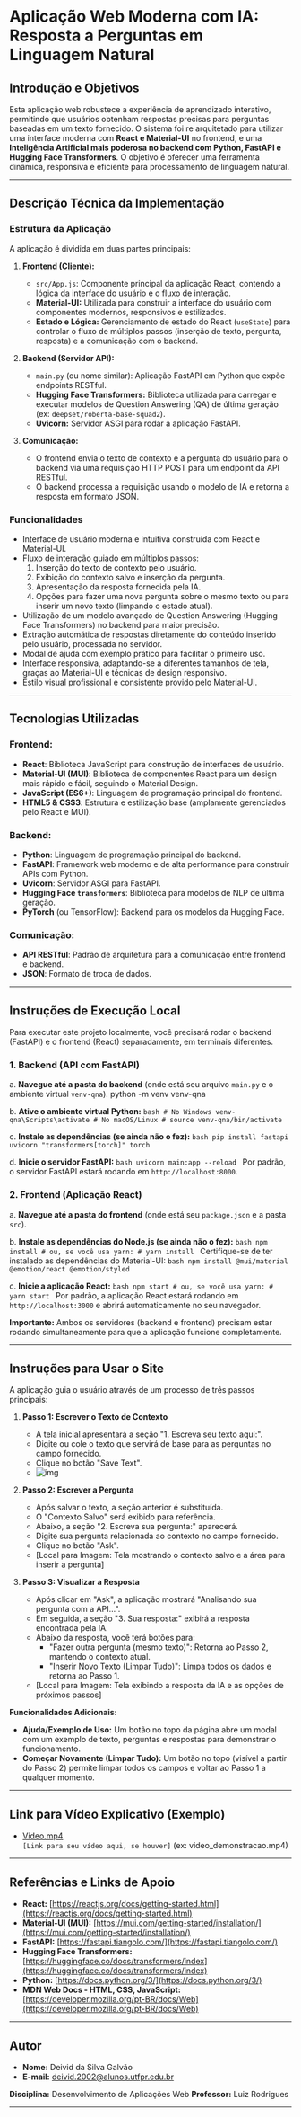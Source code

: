 # Aplicação Web Moderna com IA: Resposta a Perguntas em Linguagem Natural

## Introdução e Objetivos

Esta aplicação web robustece a experiência de aprendizado interativo, permitindo que usuários obtenham respostas precisas para perguntas baseadas em um texto fornecido. O sistema foi re arquitetado para utilizar uma interface moderna com **React e Material-UI** no frontend, e uma **Inteligência Artificial mais poderosa no backend com Python, FastAPI e Hugging Face Transformers**. O objetivo é oferecer uma ferramenta dinâmica, responsiva e eficiente para processamento de linguagem natural.

---

## Descrição Técnica da Implementação

### Estrutura da Aplicação

A aplicação é dividida em duas partes principais:

1.  **Frontend (Cliente):**
    * `src/App.js`: Componente principal da aplicação React, contendo a lógica da interface do usuário e o fluxo de interação.
    * **Material-UI:** Utilizada para construir a interface do usuário com componentes modernos, responsivos e estilizados.
    * **Estado e Lógica:** Gerenciamento de estado do React (`useState`) para controlar o fluxo de múltiplos passos (inserção de texto, pergunta, resposta) e a comunicação com o backend.

2.  **Backend (Servidor API):**
    * `main.py` (ou nome similar): Aplicação FastAPI em Python que expõe endpoints RESTful.
    * **Hugging Face Transformers:** Biblioteca utilizada para carregar e executar modelos de Question Answering (QA) de última geração (ex: `deepset/roberta-base-squad2`).
    * **Uvicorn:** Servidor ASGI para rodar a aplicação FastAPI.

3.  **Comunicação:**
    * O frontend envia o texto de contexto e a pergunta do usuário para o backend via uma requisição HTTP POST para um endpoint da API RESTful.
    * O backend processa a requisição usando o modelo de IA e retorna a resposta em formato JSON.

### Funcionalidades

-   Interface de usuário moderna e intuitiva construída com React e Material-UI.
-   Fluxo de interação guiado em múltiplos passos:
    1.  Inserção do texto de contexto pelo usuário.
    2.  Exibição do contexto salvo e inserção da pergunta.
    3.  Apresentação da resposta fornecida pela IA.
    4.  Opções para fazer uma nova pergunta sobre o mesmo texto ou para inserir um novo texto (limpando o estado atual).
-   Utilização de um modelo avançado de Question Answering (Hugging Face Transformers) no backend para maior precisão.
-   Extração automática de respostas diretamente do conteúdo inserido pelo usuário, processada no servidor.
-   Modal de ajuda com exemplo prático para facilitar o primeiro uso.
-   Interface responsiva, adaptando-se a diferentes tamanhos de tela, graças ao Material-UI e técnicas de design responsivo.
-   Estilo visual profissional e consistente provido pelo Material-UI.

---

## Tecnologias Utilizadas

### Frontend:
-   **React**: Biblioteca JavaScript para construção de interfaces de usuário.
-   **Material-UI (MUI)**: Biblioteca de componentes React para um design mais rápido e fácil, seguindo o Material Design.
-   **JavaScript (ES6+)**: Linguagem de programação principal do frontend.
-   **HTML5 & CSS3**: Estrutura e estilização base (amplamente gerenciados pelo React e MUI).

### Backend:
-   **Python**: Linguagem de programação principal do backend.
-   **FastAPI**: Framework web moderno e de alta performance para construir APIs com Python.
-   **Uvicorn**: Servidor ASGI para FastAPI.
-   **Hugging Face `transformers`**: Biblioteca para modelos de NLP de última geração.
-   **PyTorch** (ou TensorFlow): Backend para os modelos da Hugging Face.

### Comunicação:
-   **API RESTful**: Padrão de arquitetura para a comunicação entre frontend e backend.
-   **JSON**: Formato de troca de dados.

---

## Instruções de Execução Local

Para executar este projeto localmente, você precisará rodar o backend (FastAPI) e o frontend (React) separadamente, em terminais diferentes.

### 1. Backend (API com FastAPI)

   a. **Navegue até a pasta do backend** (onde está seu arquivo `main.py` e o ambiente virtual `venv-qna`).
        python -m venv venv-qna

   b. **Ative o ambiente virtual Python:**
      ```bash
      # No Windows
      venv-qna\Scripts\activate
      # No macOS/Linux
      # source venv-qna/bin/activate
      ```

   c. **Instale as dependências (se ainda não o fez):**
      ```bash
      pip install fastapi uvicorn "transformers[torch]" torch
      ```

   d. **Inicie o servidor FastAPI:**
      ```bash
      uvicorn main:app --reload
      ```
      Por padrão, o servidor FastAPI estará rodando em `http://localhost:8000`.

### 2. Frontend (Aplicação React)

   a. **Navegue até a pasta do frontend** (onde está seu `package.json` e a pasta `src`).

   b. **Instale as dependências do Node.js (se ainda não o fez):**
      ```bash
      npm install
      # ou, se você usa yarn:
      # yarn install
      ```
      Certifique-se de ter instalado as dependências do Material-UI:
      ```bash
      npm install @mui/material @emotion/react @emotion/styled
      ```

   c. **Inicie a aplicação React:**
      ```bash
      npm start
      # ou, se você usa yarn:
      # yarn start
      ```
      Por padrão, a aplicação React estará rodando em `http://localhost:3000` e abrirá automaticamente no seu navegador.

**Importante:** Ambos os servidores (backend e frontend) precisam estar rodando simultaneamente para que a aplicação funcione completamente.

---

## Instruções para Usar o Site

A aplicação guia o usuário através de um processo de três passos principais:

1.  **Passo 1: Escrever o Texto de Contexto**
    * A tela inicial apresentará a seção "1. Escreva seu texto aqui:".
    * Digite ou cole o texto que servirá de base para as perguntas no campo fornecido.
    * Clique no botão "Save Text".
    * ![img](./img/p1.png)  

2.  **Passo 2: Escrever a Pergunta**
    * Após salvar o texto, a seção anterior é substituída.
    * O "Contexto Salvo" será exibido para referência.
    * Abaixo, a seção "2. Escreva sua pergunta:" aparecerá.
    * Digite sua pergunta relacionada ao contexto no campo fornecido.
    * Clique no botão "Ask".
    * [Local para Imagem: Tela mostrando o contexto salvo e a área para inserir a pergunta]

3.  **Passo 3: Visualizar a Resposta**
    * Após clicar em "Ask", a aplicação mostrará "Analisando sua pergunta com a API...".
    * Em seguida, a seção "3. Sua resposta:" exibirá a resposta encontrada pela IA.
    * Abaixo da resposta, você terá botões para:
        * "Fazer outra pergunta (mesmo texto)": Retorna ao Passo 2, mantendo o contexto atual.
        * "Inserir Novo Texto (Limpar Tudo)": Limpa todos os dados e retorna ao Passo 1.
    * [Local para Imagem: Tela exibindo a resposta da IA e as opções de próximos passos]

**Funcionalidades Adicionais:**

* **Ajuda/Exemplo de Uso:** Um botão no topo da página abre um modal com um exemplo de texto, perguntas e respostas para demonstrar o funcionamento.
* **Começar Novamente (Limpar Tudo):** Um botão no topo (visível a partir do Passo 2) permite limpar todos os campos e voltar ao Passo 1 a qualquer momento.

---

## Link para Vídeo Explicativo (Exemplo)

- [Video.mp4](https://youtu.be/8sgoZhAJkr8)   
`[Link para seu vídeo aqui, se houver]` (ex: video_demonstracao.mp4)

---

## Referências e Links de Apoio

-   **React:** [https://reactjs.org/docs/getting-started.html](https://reactjs.org/docs/getting-started.html)
-   **Material-UI (MUI):** [https://mui.com/getting-started/installation/](https://mui.com/getting-started/installation/)
-   **FastAPI:** [https://fastapi.tiangolo.com/](https://fastapi.tiangolo.com/)
-   **Hugging Face Transformers:** [https://huggingface.co/docs/transformers/index](https://huggingface.co/docs/transformers/index)
-   **Python:** [https://docs.python.org/3/](https://docs.python.org/3/)
-   **MDN Web Docs - HTML, CSS, JavaScript:** [https://developer.mozilla.org/pt-BR/docs/Web](https://developer.mozilla.org/pt-BR/docs/Web)

---

## Autor

-   **Nome:** Deivid da Silva Galvão
-   **E-mail:** deivid.2002@alunos.utfpr.edu.br

**Disciplina:** Desenvolvimento de Aplicações Web
**Professor:** Luiz Rodrigues

---